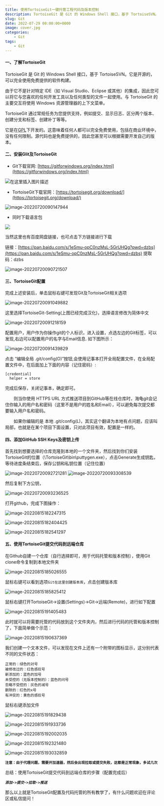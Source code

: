 ```yaml
---
title: 使用TortoiseGit一键托管工程代码及版本控制
description: TortoiseGit 是 Git 的 Windows Shell 接口，基于 TortoiseSVN。它是开源的，可以完全使用免费提供的软件构建。
slug: Git
date: 2022-07-29 00:00:00+0000
image: cover.jpg
categories:
    - Git
tags:
    - Git
---
```


#### 一、了解TortoiseGit

TortoiseGit 是 Git 的 Windows Shell 接口，基于 TortoiseSVN。它是开源的，可以完全使用免费提供的软件构建。

由于它不是针对特定 IDE（如 Visual Studio、Eclipse 或其他）的集成，因此您可以将它与您喜欢的任何开发工具以及任何类型的文件一起使用。与 TortoiseGit 的主要交互将使用 Windows 资源管理器的上下文菜单。

TortoiseGit 通过常规任务为您提供支持，例如提交、显示日志、区分两个版本、创建分支和标签、创建补丁等等。

它是在[GPL](https://www.gnu.org/licenses/gpl-2.0)下开发的。这意味着任何人都可以完全免费使用，包括在商业环境中，没有任何限制。源代码也是免费提供的，因此您甚至可以根据需要开发自己的版本。

#### 二、安装GIit及TortoiseGit

* Git下载官网: [https://gitforwindows.org/index.html](https://gitforwindows.org/index.html)

![在这里插入图片描述](https://img-blog.csdnimg.cn/4a21fd0a6bd1453ba31032ce73c67d73.png)


* TortoiseGit下载官网：[https://tortoisegit.org/download/](https://tortoisegit.org/download/)

![image-20220720090147944](https://img-blog.csdnimg.cn/img_convert/ba9793defe4baa02684e53320b79bde4.png)

* 同时下载语言包

![](https://img-blog.csdnimg.cn/img_convert/b9cb668ce4c7a1ba2cda1a6bab5a0a76.png)



当然这里也有百度网盘链接，也可点击下方链接进行下载

链接：[https://pan.baidu.com/s/1eSmu-opC0nzMsL-5GrUHQg?pwd=dzbs](https://pan.baidu.com/s/1eSmu-opC0nzMsL-5GrUHQg?pwd=dzbs)
提取码：dzbs

![image-20220720090721507](https://img-blog.csdnimg.cn/img_convert/db691a46832cc291932ff63fcc3e9a74.png)

#### 三、TortoiseGit配置

完成上述安装后，单击鼠标右键可发现Git及TortoiseGit相关选项

![image-20220720091049882](https://img-blog.csdnimg.cn/img_convert/67fb3421c49f0c5e90e76fa3c04c9b71.png)

这里选择TortoiseGit-Setting(上图已经完成汉化)，选择语言修改为简体中文

![image-20220720091218159](https://img-blog.csdnimg.cn/img_convert/853a58d535b9e2370949ccb7917b80b5.png)

配置用户，用户作为你操作git的个人标识，进入设置，点选左边的Git标签，可以发现,右边可以配置用户的名字与Email信息. 如下图所示：

![image-20220720091439829](https://img-blog.csdnimg.cn/img_convert/e70b76490f6f5cfc699d79df3968e1fe.png)

点击 “编辑全局 .git/config(O)”按钮,会使用记事本打开全局配置文件，在全局配置文件中，在后面加上下面的内容（记住密码）:

```
[credential]
  helper = store
```

完成后保存，关闭记事本，确定即可。

　　则当你使用 HTTPS URL 方式推送项目到GitHub等在线仓库时，海龟git会记住你输入的用户名和密码（这里不是用户的姓名和Email），可以避免每次提交都要输入用户名和密码。

　　如果你编辑的是 本地 .git/config(L)，其实这个翻译为本地有点问题，应该叫局部，也就是在某个项目下面设置，只对此项目有效，配置是一样的。

#### 四、添加GitHub SSH Keys及密钥上传

首先找到想要选择的仓库克隆到本地的一个文件夹，然后找到你们安装TortoiseGit的位置（\TortoiseGit\bin\puttygen.exe），点击Generate生成钥匙，等待进度条结束后，保存公钥和私钥位置（记住位置）

![image-20220720092721281](https://img-blog.csdnimg.cn/img_convert/33d7c521e31040d4921e11ab1b12bd74.png)
![image-20220720093308539](https://img-blog.csdnimg.cn/img_convert/3f27c4682dc82b0bd0f3ef5c89a1df7e.png)



然后复制下方公钥，

![image-20220720093236525](https://img-blog.csdnimg.cn/img_convert/2a5f6daf15cc2e9935764b207b726cf7.png)



打开github，完成下图操作：

![image-20220815182247315](https://img-blog.csdnimg.cn/img_convert/52cf49261a89b3186083dfb7240ea8dd.png)

![image-20220815182404425](https://img-blog.csdnimg.cn/img_convert/1db55857a0118c8cabc02f9a5c4bb19b.png)

![image-20220815182541297](https://img-blog.csdnimg.cn/img_convert/b406ac32656957356de898117c6bb17f.png)

#### 五、使用TortoiseGit提交代码到远端仓库

在Github自建一个仓库（自行选择即可，用于代码托管和版本控制），使用Git clone命令复制到本地文件夹

![image-20220815185026555](https://img-blog.csdnimg.cn/img_convert/846315f99c2e767666f7be83437e4969.png)



鼠标右键可以看到选项`Git在这里创建版本库`，点击创建版本库

![image-20220815185825412](https://img-blog.csdnimg.cn/img_convert/bcb80e2391a690906240fd0d1b197e7a.png)

鼠标右键打开TortoiseGit->设置(Settings)->Git->远端(Remote)，进行如下配置

![image-20220815191405483](https://img-blog.csdnimg.cn/img_convert/a1f9b059fb25b079395ad2588d51c0c5.png)



此时就可以将需要托管的代码放到这个文件夹内，然后进行代码的托管和版本控制了，下面简单做个示范：

![image-20220815190637369](https://img-blog.csdnimg.cn/img_convert/9c4fbf6ee5360e497644e6330255a278.png)

我们创建一个文本文件，可以发现在文件上还有一个附带的图标显示，这分别代表不同的文件状态：

```
正常的：绿色的对号 
被修改过的：红色感叹号 
新添加的：蓝色的加号
未受控的（无版本控制的）：蓝色的问号
忽略不受控的：灰色的减号
删除的：红色的x号 
有冲突的：黄色的感叹号 
```

鼠标右键添加文件

![image-20220815191829438](https://img-blog.csdnimg.cn/img_convert/f146752e79d7bd6a4e9287e2c32ad3c1.png)

![image-20220815191933736](https://img-blog.csdnimg.cn/img_convert/50b75011172011ae724d81bd921f8fdc.png)

![image-20220815192002035](https://img-blog.csdnimg.cn/img_convert/a9acdcdf6d14730de5e91df7564f65f8.png)

![image-20220815192321480](https://img-blog.csdnimg.cn/img_convert/6439911282c3c25bde45fa033f3a58b3.png)



![image-20220815193032859](https://img-blog.csdnimg.cn/img_convert/73d32ab54fc9914ea2d1a967c5b91065.png)



**`注意：由于代理问题，需要开加速器，然后会出现拉取或提交失败，这都是正常现象，多试几次`**



总结：使用TortoiseGit提交代码到远端仓库的步骤（配置完成后）

***`添加->提交->拉取->推送`***



那么以上就是TortoiseGit配置及代码托管的所有教学了，有什么问题欢迎在评论区或私信提问！

